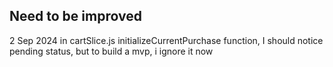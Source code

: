 ## Need to be improved



2 Sep 2024
in cartSlice.js   initializeCurrentPurchase function, I should notice pending status, but to build a mvp, i ignore it now